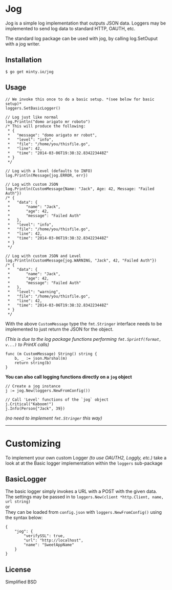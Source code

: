 Jog
===

Jog is a simple log implementation that outputs JSON data. Loggers may be implemented to send log data to standard HTTP, OAUTH, etc.  

The standard log package can be used with jog, by calling log.SetOuput with a jog writer. 

Installation
------------

```
$ go get minty.io/jog
```

Usage
-----

    // We invoke this once to do a basic setup. *(see below for basic setup)*
    loggers.SetBasicLogger()

    // Log just like normal
    log.Println("domo arigato mr roboto")
    /* This will produce the following:
     * {
     *   "message": "domo arigato mr robot",
     *   "level": "info",
     *   "file": "/home/you/thisfile.go",
     *   "line": 42,
     *   "time": "2014-03-06T19:38:32.834223448Z"
     * }
     */
    
    // Log with a level (defaults to INFO)
    log.Println(Message{jog.ERROR, err})
    
    // Log with custom JSON
    log.Println(CustomMessage{Name: "Jack", Age: 42, Message: "Failed Auth"})
    /* {
     *   "data": {
     *       "name": "Jack",
     *       "age": 42,
     *       "message": "Failed Auth"
     *   },
     *   "level": "info",
     *   "file": "/home/you/thisfile.go",
     *   "line": 42,
     *   "time": "2014-03-06T19:38:32.834223448Z"
     * }
     */

    // Log with custom JSON and Level
    log.Println(CustomMessage{jog.WARNING, "Jack", 42, "Failed Auth"})
    /* {
     *   "data": {
     *       "name": "Jack",
     *       "age": 42,
     *       "message": "Failed Auth"
     *   },
     *   "level": "warning",
     *   "file": "/home/you/thisfile.go",
     *   "line": 42,
     *   "time": "2014-03-06T19:38:32.834223448Z"
     * }
     */
     
With the above `CustomMessage` type the `fmt.Stringer` interface needs to be implemented to just return the JSON for the object.  

*(This is due to the log package functions performing `fmt.Sprintf(format, v...)` to PrintX calls)*

    func (m CustomMessage) String() string {
        b, _ := json.Marshal(m)
        return string(b)
    }

**You can also call logging functions directly on a `jog` object**  

    // Create a jog instance
    j := jog.New(loggers.NewFromConfig())

    // Call 'Level' functions of the `jog` object
    j.Critical("Kaboom!")
    j.Info(Person{"Jack", 39})
*(no need to implement `fmt.Stringer` this way)*  


----


Customizing
===========
To implement your own custom Logger *(to use OAUTH2, Loggly, etc.)* take a look at at the Basic logger implementation within the `loggers` sub-package


BasicLogger
-----------
The basic logger simply invokes a URL with a POST with the given data.  
The settings may be passed in to `loggers.New(client *http.Client, name, url string)`  
  or  
They can be loaded from `config.json` with `loggers.NewFromConfig()` using the syntax below:  

    {
        "jog": {
            "verifySSL": true,
            "url": "http://localhost",
            "name": "SweetAppName"
        }
    }


License
-------

Simplified BSD
